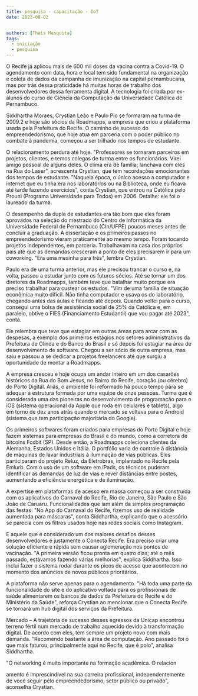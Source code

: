 ```yaml
---
title: pesquisa - capacitação - IoT
date: 2023-08-02


authors: [Thais Mesquita]
tags:
  - iniciação
  - pesquisa
---
```

O Recife já aplicou mais de 600 mil doses da vacina contra a Covid-19. O agendamento com data, hora e local tem sido fundamental na organização e coleta de dados da campanha de imunização na capital pernambucana, mas por trás dessa praticidade há muitas horas de trabalho dos desenvolvedores dessa ferramenta digital. A tecnologia foi criada por ex-alunos do curso de Ciência da Computação da Universidade Católica de Pernambuco.

Siddhartha Moraes, Crystian Leão e Paulo Pio se formaram na turma de 2009.2 e hoje são sócios da Roadmapps, a empresa que criou a plataforma usada pela Prefeitura do Recife. O caminho de sucesso do empreendedorismo, que hoje atua em parceria com o poder público no combate à pandemia, começou a ser trilhado nos tempos de estudante.

O relacionamento perdura até hoje. "Professores se tornaram parceiros em projetos, clientes, e temos colegas de turma entre os funcionários. Virei amigo pessoal de alguns deles. O clima era de família; lanchava com eles na Rua do Laser", acrescenta Crystian, que tem recordações emocionantes dos tempos de estudante. "Naquela época, o único acesso a computador e internet que eu tinha era nos laboratórios ou na Biblioteca, onde eu ficava até tarde fazendo exercícios", conta Crystian, que entrou na Católica pelo Prouni (Programa Universidade para Todos) em 2006. Detalhe: ele foi o laureado da turma.

O desempenho da dupla de estudantes era tão bom que eles foram aprovados na seleção do mestrado do Centro de Informática da Universidade Federal de Pernambuco (CIn/UFPE) poucos meses antes de concluir a graduação. A dissertação e os primeiros passos no empreendedorismo vieram praticamente ao mesmo tempo. Foram tocando projetos independentes, em parceria. Trabalhavam na casa dos próprios pais até que as demandas cresceram a ponto de eles precisarem ir para um coworking. "Era uma mesinha para três", lembra Crystian.

Paulo era de uma turma anterior, mas ele precisou trancar o curso e, na volta, passou a estudar junto com os futuros sócios. Até se tornar um dos diretores da Roadmapps, também teve que batalhar muito porque era preciso trabalhar para custear os estudos. "Vim de uma família de situação econômica muito difícil. Não tinha computador e usava os do laboratório, chegando antes das aulas e ficando até depois. Quando voltei para o curso, consegui uma bolsa de assistência social de 25% da Católica e, em paralelo, obtive o FIES (Financiamento Estudantil) que vou pagar até 2023", conta.

Ele relembra que teve que estagiar em outras áreas para arcar com as despesas, a exemplo dos primeiros estágios nos setores administrativos da Prefeitura de Olinda e do Banco do Brasil e só depois foi estagiar na área de desenvolvimento de software. Chegou a ser sócio de outra empresa, mas saiu e passou a se dedicar a projetos freelancers até que surgiu a oportunidade de montar a Roadmapps.

A empresa cresceu e hoje ocupa um andar inteiro em um dos casarões históricos da Rua do Bom Jesus, no Bairro do Recife, coração (ou cérebro) do Porto Digital. Aliás, o ambiente foi reformado há pouco tempo para se adequar à estrutura formada por uma equipe de onze pessoas. Turma que é considerada uma das pioneiras no desenvolvimento de programação para o iOS (sistema operacional da Apple que roda em celulares e tablets), algo em torno de dez anos atrás quando o mercado se voltava para o Android (sistema que tem participação majoritária do Google).

Os primeiros softwares foram criados para empresas do Porto Digital e hoje fazem sistemas para empresas do Brasil e do mundo, como a corretora de bitcoins Foxbit (SP). Desde então, a Roadmapps coleciona clientes da Alemanha, Estados Unidos e Itália. O portfólio varia de controle à distância de máquinas de lavar industriais à iluminação de vias públicas. Eles participaram do projeto Reluz, da Eletrobras, implantado no Recife pela Emlurb. Com o uso de um software em iPads, os técnicos puderam identificar as demandas de luz de vias e rever distâncias entre postes, aumentando a eficiência energética e de iluminação.

A expertise em plataformas de acesso em massa começou a ser construída com os aplicativos do Carnaval do Recife, Rio de Janeiro, São Paulo e São João de Caruaru. Funcionalidades que iam além da simples programação das festas. "No App do Carnaval do Recife, fizemos uso de realidade aumentada para máscaras", conta Siddhartha, explicando que o acessório se parecia com os filtros usados hoje nas redes sociais como Instagram.

E aquele que é considerado um dos maiores desafios desses desenvolvedores é justamente o Conecta Recife. Era preciso criar uma solução eficiente e rápida sem causar aglomeração nos pontos de vacinação. "A primeira versão ficou pronta em quatro dias; até o mês passado, estávamos fazendo várias melhorias", explica Siddhartha. Isso inclui fazer o sistema rodar durante os picos de acesso que acontecem no momento dos anúncios de novos públicos prioritários.

A plataforma não serve apenas para o agendamento. "Há toda uma parte da funcionalidade do site e do aplicativo voltada para os profissionais de saúde alimentarem os bancos de dados da Prefeitura do Recife e do Ministério da Saúde", reforça Crystian ao mencionar que o Conecta Recife se tornará um hub digital dos serviços da Prefeitura.

Mercado – A trajetória de sucesso desses egressos da Unicap encontrou terreno fértil num mercado de trabalho aquecido devido à transformação digital. De acordo com eles, tem sempre um projeto novo com mais demanda. "Recomendo bastante a área de computação. Ano passado foi o que mais faturou, principalmente aqui no Recife, que é polo", analisa Siddhartha.

"O networking é muito importante na formação acadêmica. O relacion

amento é imprescindível na sua carreira profissional, independentemente de você seguir pelo empreendedorismo, setor público ou privado", aconselha Crystian.